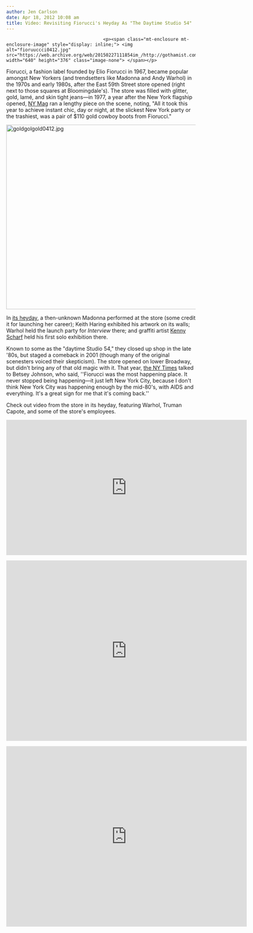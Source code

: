 ```yaml
---
author: Jen Carlson
date: Apr 18, 2012 10:08 am
title: Video: Revisiting Fiorucci's Heyday As "The Daytime Studio 54"
---
```


	
										<p><span class="mt-enclosure mt-enclosure-image" style="display: inline;"> <img alt="fioruuccci0412.jpg" src="https://web.archive.org/web/20150227111854im_/http://gothamist.com/attachments/arts_jen/fioruuccci0412.jpg" width="640" height="376" class="image-none"> </span></p>

<p>Fiorucci, a fashion label founded by Elio Fiorucci in 1967, became popular amongst New Yorkers (and trendsetters like Madonna and Andy Warhol) in the 1970s and early 1980s, after the East 59th Street store opened (right next to those squares at Bloomingdale&apos;s). The store was filled with glitter, gold, lam&#xE9;, and skin tight jeans&#x2014;in 1977, a year after the New York flagship opened, <a href="https://web.archive.org/web/20150227111854/http://books.google.com/books?id=YOMCAAAAMBAJ&amp;pg=PA67&amp;dq=sixties+flash+on+59th+street&amp;hl=en&amp;ei=4TshTfmsK4G0lQeKhty8DA&amp;sa=X&amp;oi=book_result&amp;ct=result&amp;resnum=1&amp;ved=0CCYQ6AEwAA#v=onepage&amp;q=sixties%20flash%20on%2059th%20street&amp;f=false">NY Mag</a> ran a lengthy piece on the scene, noting, &quot;All it took this year to achieve instant chic, day or night, at the slickest New York party or the trashiest, was a pair of $110 gold cowboy boots from Fiorucci.&quot;</p>

<p><span class="mt-enclosure mt-enclosure-image" style="display: inline;"> <img alt="goldgolgold0412.jpg" src="https://web.archive.org/web/20150227111854im_/http://gothamist.com/attachments/arts_jen/goldgolgold0412.jpg" width="640" height="491" class="image-none"> </span></p>

<p>In <a href="https://web.archive.org/web/20150227111854/http://thisrecording.com/today/2012/2/9/in-which-we-still-adore-that-pair-of-jeans.html">its heyday</a>, a then-unknown Madonna performed at the store (some credit it for launching her career); Keith Haring exhibited his artwork on its walls; Warhol held the launch party for <em>Interview</em> there; and graffiti artist  <a href="https://web.archive.org/web/20150227111854/http://gothamist.com/tags/KennyScharf">Kenny Scharf</a> held his first solo exhibition there.</p>

<p>Known to some as the &quot;daytime Studio 54,&quot; they closed up shop in the late &apos;80s, but staged a comeback in 2001 (though many of the original scenesters voiced their skepticism). The store opened on lower Broadway, but didn&apos;t bring any of that old magic with it. That year, <a href="https://web.archive.org/web/20150227111854/http://www.nytimes.com/2001/06/10/style/once-so-hot-and-now-can-it-be-again.html?pagewanted=all&amp;src=pm">the NY Times</a> talked to Betsey Johnson, who said,  &apos;&apos;Fiorucci was the most happening place. It never stopped being happening&#x2014;it just left New York City, because I don&apos;t think New York City was happening enough by the mid-80&apos;s, with AIDS and everything. It&apos;s a great sign for me that it&apos;s coming back.&apos;&apos;</p>

<p>Check out video from the store in its heyday, featuring Warhol, Truman Capote, and some of the store&apos;s employees.</p>

<p><iframe width="640" height="360" src="https://web.archive.org/web/20150227111854if_/http://www.youtube.com/embed/G-pMwDzK8uw" frameborder="0" allowfullscreen></iframe></p>

<p><iframe width="640" height="480" src="https://web.archive.org/web/20150227111854if_/http://www.youtube.com/embed/DYQHASveWIg" frameborder="0" allowfullscreen></iframe></p>

<p><iframe width="640" height="480" src="https://web.archive.org/web/20150227111854if_/http://www.youtube.com/embed/3A9FGmezHd8" frameborder="0" allowfullscreen></iframe></p>					
										
									
				